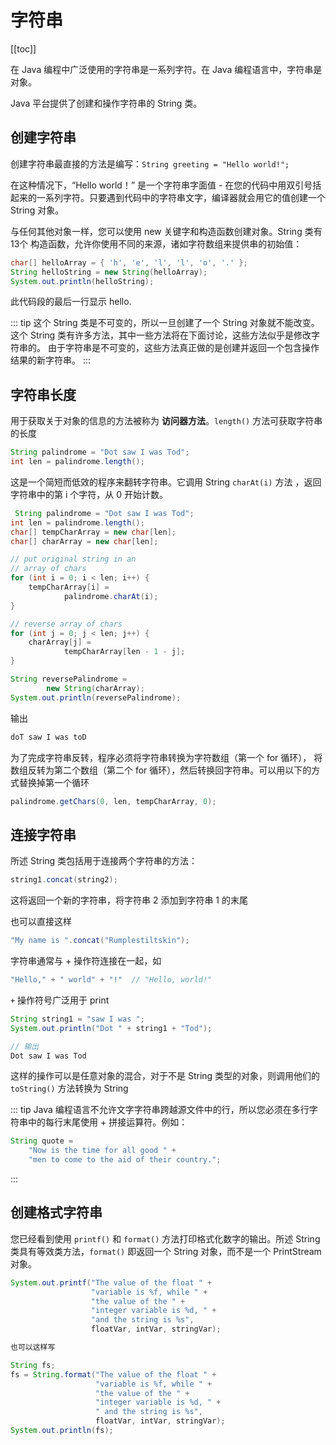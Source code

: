 # 字符串
[[toc]]

在 Java 编程中广泛使用的字符串是一系列字符。在 Java 编程语言中，字符串是对象。

Java 平台提供了创建和操作字符串的 String 类。

## 创建字符串
创建字符串最直接的方法是编写：`String greeting = "Hello world!";`

在这种情况下，“Hello world！” 是一个字符串字面值 - 在您的代码中用双引号括起来的一系列字符。只要遇到代码中的字符串文字，编译器就会用它的值创建一个 String 对象。

与任何其他对象一样，您可以使用 new 关键字和构造函数创建对象。String 类有 13个 构造函数，允许你使用不同的来源，诸如字符数组来提供串的初始值：

```java
char[] helloArray = { 'h', 'e', 'l', 'l', 'o', '.' };
String helloString = new String(helloArray);
System.out.println(helloString);
```

此代码段的最后一行显示 hello.

::: tip
这个 String 类是不可变的，所以一旦创建了一个 String 对象就不能改变。
这个 String 类有许多方法，其中一些方法将在下面讨论，这些方法似乎是修改字符串的。
由于字符串是不可变的，这些方法真正做的是创建并返回一个包含操作结果的新字符串。
:::

## 字符串长度
用于获取关于对象的信息的方法被称为 **访问器方法**。`length()` 方法可获取字符串的长度

```java
String palindrome = "Dot saw I was Tod";
int len = palindrome.length();
```

这是一个简短而低效的程序来翻转字符串。它调用 String `charAt(i)` 方法 ，返回字符串中的第 i 个字符，从 0 开始计数。

```java
 String palindrome = "Dot saw I was Tod";
int len = palindrome.length();
char[] tempCharArray = new char[len];
char[] charArray = new char[len];

// put original string in an
// array of chars
for (int i = 0; i < len; i++) {
    tempCharArray[i] =
            palindrome.charAt(i);
}

// reverse array of chars
for (int j = 0; j < len; j++) {
    charArray[j] =
            tempCharArray[len - 1 - j];
}

String reversePalindrome =
        new String(charArray);
System.out.println(reversePalindrome);
```

输出

```java
doT saw I was toD
```

为了完成字符串反转，程序必须将字符串转换为字符数组（第一个 for 循环），
将数组反转为第二个数组（第二个 for 循环），然后转换回字符串。可以用以下的方式替换掉第一个循环

```java
palindrome.getChars(0, len, tempCharArray, 0);
```

## 连接字符串

所述 String 类包括用于连接两个字符串的方法：

```java
string1.concat(string2);
```
这将返回一个新的字符串，将字符串 2 添加到字符串 1 的末尾

也可以直接这样

```java
"My name is ".concat("Rumplestiltskin");
```

字符串通常与 + 操作符连接在一起，如

```java
"Hello," + " world" + "!"  // "Hello, world!"
```

`+` 操作符号广泛用于 print

```java
String string1 = "saw I was ";
System.out.println("Dot " + string1 + "Tod");

// 输出
Dot saw I was Tod
```

这样的操作可以是任意对象的混合，对于不是 String 类型的对象，则调用他们的  `toString()` 方法转换为 String

::: tip
Java 编程语言不允许文字字符串跨越源文件中的行，所以您必须在多行字符串中的每行末尾使用 + 拼接运算符。例如：

```java
String quote =
    "Now is the time for all good " +
    "men to come to the aid of their country.";
```
:::



## 创建格式字符串
您已经看到使用 `printf()` 和 `format()` 方法打印格式化数字的输出。所述 String 类具有等效类方法，`format()` 即返回一个 String 对象，而不是一个 PrintStream 对象。

```java
System.out.printf("The value of the float " +
                  "variable is %f, while " +
                  "the value of the " +
                  "integer variable is %d, " +
                  "and the string is %s",
                  floatVar, intVar, stringVar);

也可以这样写

String fs;
fs = String.format("The value of the float " +
                   "variable is %f, while " +
                   "the value of the " +
                   "integer variable is %d, " +
                   " and the string is %s",
                   floatVar, intVar, stringVar);
System.out.println(fs);
```
